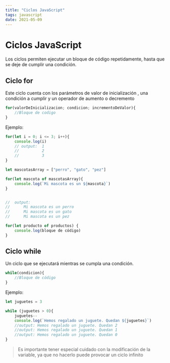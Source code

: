 ```yaml
---
title: "Ciclos JavaScript"
tags: javascript
date: 2021-05-09
---
```


# Ciclos JavaScript

Los ciclos permiten ejecutar un bloque de código repetidamente, hasta que se deje de cumplir una condición.

## Ciclo for
Este ciclo cuenta con los parámetros de valor de inicialización , una condición a cumplir y un operador de aumento o decremento

````js
for(valorDeInicializacion; condicion; incrementoDeValor){
	//Bloque de codigo
}
````

Ejemplo:

````js
for(let i = 0; i <= 3; i++){
	console.log(i)
	// output:	1
	//			2
	//			3
}
````

````js
let mascotasArray = ["perro", "gato", "pez"]

for(let mascota of mascotasArray){
	console.log(`Mi mascota es un ${mascota}`)
}


//	output:
//		Mi mascota es un perro
//		Mi mascota es un gato
//		Mi mascota es un pez

````

````js
for(let producto of productos) {
	console.log(bloque de código)
}
````
## Ciclo while
Un ciclo que se ejecutará mientras se cumpla una condición.

````js
while(condicion){
	//Bloque de código
}
````

Ejemplo:

````js
let juguetes = 3

while (juguetes > 0){
	juguetes--
	console.log(`Hemos regalado un juguete. Quedan ${juguetes}`)
	//output: Hemos regalado un juguete. Quedan 2
	//output: Hemos regalado un juguete. Quedan 1
	//output: Hemos regalado un juguete. Quedan 0
}
````

> Es importante tener especial cuidado con la modificación de la variable, ya que no hacerlo puede provocar un ciclo infinito